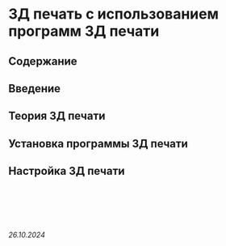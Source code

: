 # 3Д печать с использованием программ 3Д печати

## Содержание

## Введение

## Теория 3Д печати

## Установка программы 3Д печати

## Настройка 3Д печати



<br><br>
<br><br>

###### 26.10.2024